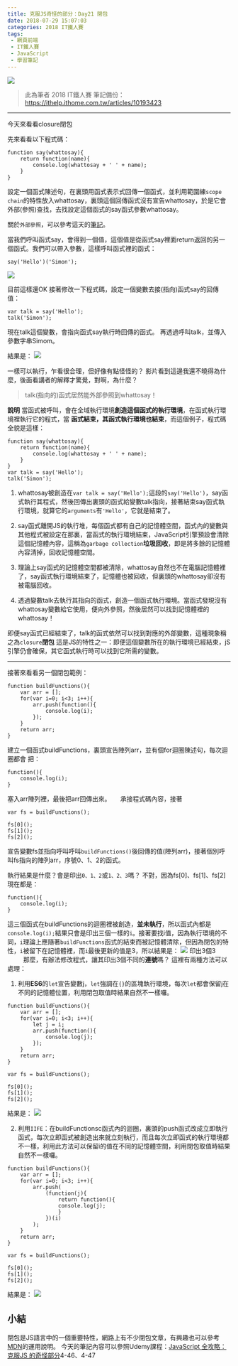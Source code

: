 ```yaml
---
title: 克服JS奇怪的部分：Day21 閉包
date: 2018-07-29 15:07:03
categories: 2018 IT鐵人賽
tags:
 - 網頁前端
 - IT鐵人賽
 - JavaScript
 - 學習筆記
---
```

![](https://2.bp.blogspot.com/-_cRchTaZoHs/W1watZI8r3I/AAAAAAAAIbs/5vHr6fg8dAQPQF3SaaghuZGxdsYofK3wACLcBGAs/s1600/2018ITMANJS21.png)
<!-- more -->
> 此為筆者 2018 IT鐵人賽 筆記備份：https://ithelp.ithome.com.tw/articles/10193423

---

今天來看看closure閉包

先來看看以下程式碼：
```JS
function say(whattosay){
	return function(name){
		console.log(whattosay + ' ' + name);
	}
}
```
設定一個函式陳述句，在裏頭用函式表示式回傳一個函式，並利用範圍練`scope chain`的特性放入whattosay，裏頭這個回傳函式沒有宣告whattosay，於是它會外部(參照)查找，去找設定這個函式的say函式參數whattosay。

關於`外部參照`，可以參考這天的[筆記](https://ithelp.ithome.com.tw/articles/10190998)。

當我們呼叫函式say，會得到一個值，這個值是從函式say裡面return返回的另一個函式。我們可以帶入參數，這樣呼叫函式裡的函式：
```JS
say('Hello')('Simon');
```
![](https://i.imgur.com/ofpA7Eh.png)

目前這樣還OK
接著修改一下程式碼，設定一個變數去接(指向)函式say的回傳值：
```JS
var talk = say('Hello');
talk('Simon');
```
現在talk這個變數，會指向函式say執行時回傳的函式。
再透過呼叫talk，並傳入參數字串Simom。

結果是：
![](https://i.imgur.com/B9lmN46.png)

一樣可以執行，乍看很合理，但好像有點怪怪的？
影片看到這邊我還不曉得為什麼，後面看講者的解釋才驚覺，對啊，為什麼？

> talk(指向的)函式居然能外部參照到whattosay！


**說明**
當函式被呼叫，會在全域執行環境**創造這個函式的執行環境**，在函式執行環境裡執行它的程式，當 **函式結束，其函式執行環境也結束**，而這個例子，程式碼全貌是這樣：

```JS
function say(whattosay){
	return function(name){
		console.log(whattosay + ' ' + name);
	}
}
var talk = say('Hello');
talk('Simon');
```

1. whattosay被創造在`var talk = say('Hello');`這段的`say('Hello')`，say函式執行其程式，然後回傳出裏頭的函式給變數talk指向，接著結束say函式執行環境，就算它的`arguments`有`'Hello'`，它就是結束了。

2. say函式離開JS的執行堆，每個函式都有自己的記憶體空間，函式內的變數與其他程式被設定在那裏，當函式的執行環境結束，JavaScript引擎預設會清除這個記憶體內容，這稱為`garbage collection`**垃圾回收**，即是將多餘的記憶體內容清掉，回收記憶體空間。

3. 理論上say函式的記憶體空間都被清除，whattosay自然也不在電腦記憶體裡了，say函式執行環境結束了，記憶體也被回收，但裏頭的whattosay卻沒有被電腦回收。

4. 透過變數talk去執行其指向的函式，創造一個函式執行環境。當函式發現沒有whattosay變數給它使用，便向外參照，然後居然可以找到記憶體裡的whattosay！

即便say函式已經結束了，talk的函式依然可以找到對應的外部變數，這種現象稱之為`closure`**閉包**
這是JS的特性之一：即便這個變數所在的執行環境已經結束，jS引擎仍會確保，其它函式執行時可以找到它所需的變數。

---
接著來看看另一個閉包範例：

```JS
function buildFunctions(){
	var arr = [];
	for(var i=0; i<3; i++){
		arr.push(function(){
			console.log(i);
		});
	}
	return arr;
}
```

建立一個函式buildFunctions，裏頭宣告陣列arr，並有個for迴圈陳述句，每次迴圈都會
把：
```JS
function(){
	console.log(i);
}
```
塞入arr陣列裡，最後把arr回傳出來。
　
承接程式碼內容，接著
```JS
var fs = buildFunctions();

fs[0]();
fs[1]();
fs[2]();
```
宣告變數fs並指向呼叫呼叫`buildFunctions()`後回傳的值(陣列arr)，接著個別呼叫fs指向的陣列arr，序號0、1、2的函式。

執行結果是什麼？會是印出`0、1、2`或`1、2、3`嗎？
不對，因為fs[0]、fs[1]、fs[2]現在都是：
```JS
function(){
	console.log(i);
}
```
這三個函式在buildFunctions的迴圈裡被創造，**並未執行**，所以函式內都是`console.log(i);`結果只會是印出三個一樣的`i`。接著要找i值，因為執行環境的不同，`i`理論上應隨著`buildFunctions`函式的結束而被記憶體清除，但因為閉包的特性，`i`被留下在記憶體裡，而`i`最後更新的值是3，所以結果是：
![](https://i.imgur.com/26OY8fB.png)
印出3個3
　
　
那麼，有辦法修改程式，讓其印出3個不同的**連號**嗎？
這裡有兩種方法可以處理：

1. 利用**ES6**的`let`宣告變數j，`let`強調在`{}`的區塊執行環境，每次`let`都會保留j在不同的記憶體位置，利用閉包取值時結果自然不一樣囉。
```JS
function buildFunctions(){
	var arr = [];
	for(var i=0; i<3; i++){
		let j = i;
		arr.push(function(){
			console.log(j);
		});
	}
	return arr;
}

var fs = buildFunctions();

fs[0]();
fs[1]();
fs[2]();
```
結果是：
![](https://i.imgur.com/91qDtOp.png)
　

2. 利用`IIFE`：在buildFunctionsc函式內的迴圈，裏頭的push函式改成立即執行函式，每次立即函式被創造出來就立刻執行，而且每次立即函式的執行環境都不一樣，利用此方法可以保留i的值在不同的記憶體空間，利用閉包取值時結果自然不一樣囉。

```JS
function buildFunctions(){
	var arr = [];
	for(var i=0; i<3; i++){
		arr.push(
			(function(j){
				return function(){
				console.log(j);
				}
			})(i)
		);
	}
	return arr;
}

var fs = buildFunctions();

fs[0]();
fs[1]();
fs[2]();
```
結果是：
![](https://i.imgur.com/I6J4z4r.png)
　
　
　
　
## 小結
閉包是JS語言中的一個重要特性，網路上有不少閉包文章，有興趣也可以參考[MDN](https://developer.mozilla.org/zh-TW/docs/Web/JavaScript/Obsolete_Pages/Obsolete_Pages/Obsolete_Pages/%E9%96%89%E5%8C%85%E7%9A%84%E9%81%8B%E7%94%A8)的運用說明。
今天的筆記內容可以參照Udemy課程：[JavaScript 全攻略：克服JS 的奇怪部分](https://www.udemy.com/javascriptjs/)4-46、4-47